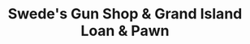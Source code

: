 ---
title: "Swede's Gun Shop & Grand Island Loan & Pawn"
url: /grand-island/swedes-gun-shop-und-grand-island-loan-und-pawn/
shop: Leiher
---
